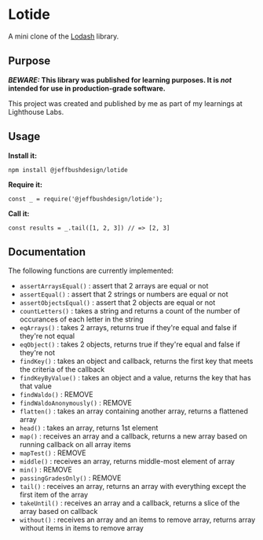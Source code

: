 # Lotide

A mini clone of the [Lodash](https://lodash.com) library.

## Purpose

**_BEWARE:_ This library was published for learning purposes. It is _not_ intended for use in production-grade software.**

This project was created and published by me as part of my learnings at Lighthouse Labs.

## Usage

**Install it:**

`npm install @jeffbushdesign/lotide`

**Require it:**

`const _ = require('@jeffbushdesign/lotide');`

**Call it:**

`const results = _.tail([1, 2, 3]) // => [2, 3]`

## Documentation

The following functions are currently implemented:

- `assertArraysEqual()` : assert that 2 arrays are equal or not
- `assertEqual()` : assert that 2 strings or numbers are equal or not
- `assertObjectsEqual()` : assert that 2 objects are equal or not
- `countLetters()` : takes a string and returns a count of the number of occurances of each letter in the string
- `eqArrays()` : takes 2 arrays, returns true if they're equal and false if they're not equal
- `eqObject()` : takes 2 objects, returns true if they're equal and false if they're not
- `findKey()` : takes an object and callback, returns the first key that meets the criteria of the callback
- `findKeyByValue()` : takes an object and a value, returns the key that has that value
- `findWaldo()` : REMOVE
- `findWaldoAnonymously()` : REMOVE
- `flatten()` : takes an array containing another array, returns a flattened array
- `head()` : takes an array, returns 1st element
- `map()` : receives an array and a callback, returns a new array based on running callback on all array items
- `mapTest()` : REMOVE
- `middle()` : receives an array, returns middle-most element of array
- `min()` : REMOVE
- `passingGradesOnly()` : REMOVE
- `tail()` : receives an array, returns an array with everything except the first item of the array
- `takeUntil()` : receives an array and a callback, returns a slice of the array based on callback
- `without()` : receives an array and an items to remove array, returns array without items in items to remove array
